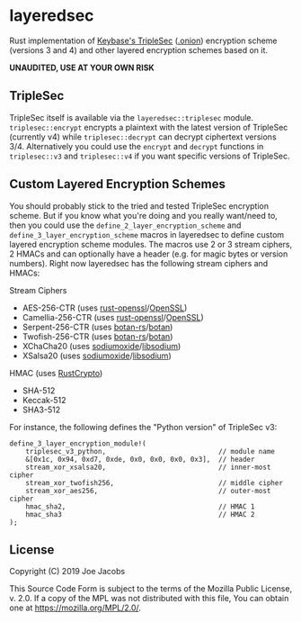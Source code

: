 layeredsec
==========
Rust implementation of [Keybase's TripleSec][1] ([.onion][2]) encryption scheme
(versions 3 and 4) and other layered encryption schemes based on it. 

**UNAUDITED, USE AT YOUR OWN RISK**

TripleSec
---------
TripleSec itself is available via the `layeredsec::triplesec` module.
`triplesec::encrypt` encrypts a plaintext with the latest version of TripleSec
(currently v4) while `triplesec::decrypt` can decrypt ciphertext versions 3/4.
Alternatively you could use the `encrypt` and `decrypt` functions in
`triplesec::v3` and `triplesec::v4` if you want specific versions of TripleSec.

Custom Layered Encryption Schemes
---------------------------------
You should probably stick to the tried and tested TripleSec encryption scheme.
But if you know what you're doing and you really want/need to, then you could
use the `define_2_layer_encryption_scheme` and
`define_3_layer_encryption_scheme` macros in layeredsec to define custom layered
encryption scheme modules. The macros use 2 or 3 stream ciphers, 2 HMACs and can
optionally have a header (e.g. for magic bytes or version numbers). Right now
layeredsec has the following stream ciphers and HMACs:

Stream Ciphers

* AES-256-CTR (uses [rust-openssl][3]/[OpenSSL][4])
* Camellia-256-CTR (uses [rust-openssl][3]/[OpenSSL][4])
* Serpent-256-CTR (uses [botan-rs][5]/[botan][6])
* Twofish-256-CTR (uses [botan-rs][5]/[botan][6])
* XChaCha20 (uses [sodiumoxide][7]/[libsodium][8])
* XSalsa20 (uses [sodiumoxide][7]/[libsodium][8])

HMAC (uses [RustCrypto][9])

* SHA-512
* Keccak-512
* SHA3-512

For instance, the following defines the "Python version" of TripleSec v3:

    define_3_layer_encryption_module!(
        triplesec_v3_python,                            // module name
        &[0x1c, 0x94, 0xd7, 0xde, 0x0, 0x0, 0x0, 0x3],  // header
        stream_xor_xsalsa20,                            // inner-most cipher
        stream_xor_twofish256,                          // middle cipher
        stream_xor_aes256,                              // outer-most cipher
        hmac_sha2,                                      // HMAC 1
        hmac_sha3                                       // HMAC 2
    );

License
-------
Copyright (C) 2019 Joe Jacobs

This Source Code Form is subject to the terms of the Mozilla Public License,
v. 2.0. If a copy of the MPL was not distributed with this file, You can obtain
one at https://mozilla.org/MPL/2.0/.

[1]: https://keybase.io/triplesec/
[2]: http://keybase5wmilwokqirssclfnsqrjdsi7jdir5wy7y7iu3tanwmtp6oid.onion/triplesec/
[3]: https://github.com/sfackler/rust-openssl/
[4]: https://www.openssl.org/
[5]: https://github.com/randombit/botan-rs/
[6]: https://botan.randombit.net/
[7]: https://github.com/sodiumoxide/sodiumoxide/
[8]: https://libsodium.org/
[9]: https://github.com/RustCrypto/
